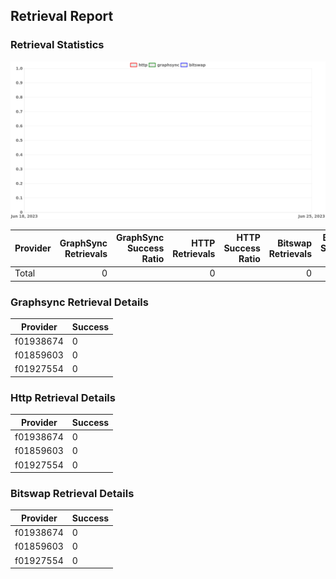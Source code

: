 ## Retrieval Report
### Retrieval Statistics
<img src="https://raw.githubusercontent.com/data-preservation-programs/filplus-checker-assets/main/filecoin-project/filecoin-plus-large-datasets/issues/2035/1687312228548.png"/>

| Provider | GraphSync Retrievals | GraphSync Success Ratio | HTTP Retrievals | HTTP Success Ratio | Bitswap Retrievals | Bitswap Success Ratio |
| :------- | -------------------: | ----------------------: | --------------: | -----------------: | -----------------: | --------------------: |
| Total    |                    0 |                         |               0 |                    |                  0 |                       |

### Graphsync Retrieval Details
| Provider  | Success |
| --------- | ------- |
| f01938674 | 0       |
| f01859603 | 0       |
| f01927554 | 0       |

### Http Retrieval Details
| Provider  | Success |
| --------- | ------- |
| f01938674 | 0       |
| f01859603 | 0       |
| f01927554 | 0       |

### Bitswap Retrieval Details
| Provider  | Success |
| --------- | ------- |
| f01938674 | 0       |
| f01859603 | 0       |
| f01927554 | 0       |
